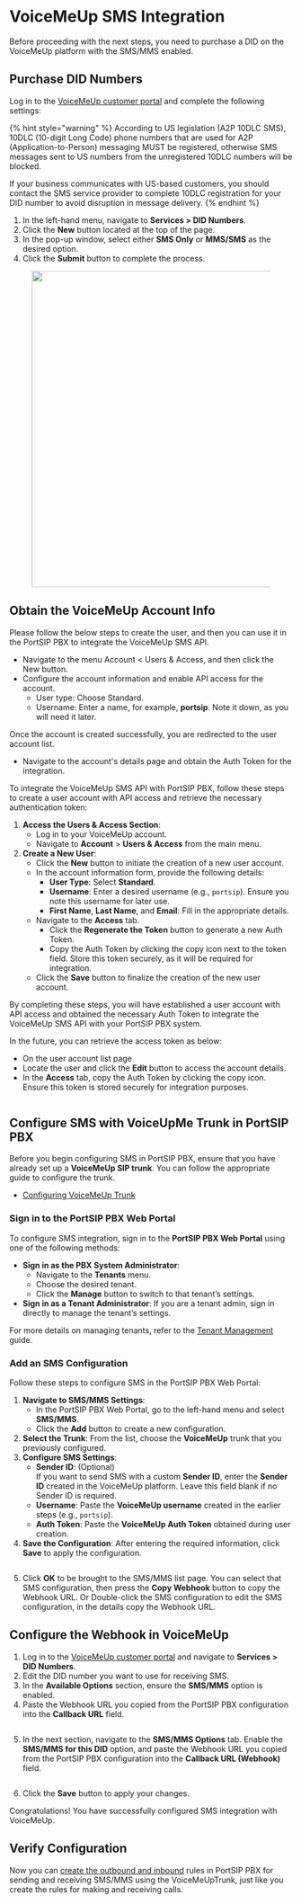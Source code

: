 # VoiceMeUp SMS Integration

Before proceeding with the next steps, you need to purchase a DID on the VoiceMeUp platform with the SMS/MMS enabled.

## Purchase DID Numbers

Log in to the [VoiceMeUp customer portal](https://clients.voicemeup.com/v3/login) and complete the following settings:

{% hint style="warning" %}
According to US legislation (A2P 10DLC SMS), 10DLC (10-digit Long Code) phone numbers that are used for A2P (Application-to-Person) messaging MUST be registered, otherwise SMS messages sent to US numbers from the unregistered 10DLC numbers will be blocked.

If your business communicates with US-based customers, you should contact the SMS service provider to complete 10DLC registration for your DID number to avoid disruption in message delivery.
{% endhint %}

1. In the left-hand menu, navigate to **Services > DID Numbers**.
2. Click the **New** button located at the top of the page.
3. In the pop-up window, select either **SMS Only** or **MMS/SMS** as the desired option.
4. Click the **Submit** button to complete the process.

<figure><img src="../../../.gitbook/assets/voicemeuo_trunk_6.png" alt="" width="563"><figcaption></figcaption></figure>

## Obtain the VoiceMeUp Account Info

Please follow the below steps to create the user, and then you can use it in the PortSIP PBX to integrate the VoiceMeUp SMS API.

* Navigate to the menu Account < Users & Access, and then click the New button.
* Configure the account information and enable API access for the account.
  * User type: Choose Standard.
  * Username: Enter a name, for example, **portsip**. Note it down, as you will need it later.

Once the account is created successfully, you are redirected to the user account list.

* Navigate to the account's details page and obtain the Auth Token for the integration.

To integrate the VoiceMeUp SMS API with PortSIP PBX, follow these steps to create a user account with API access and retrieve the necessary authentication token:

1. **Access the Users & Access Section**:
   * Log in to your VoiceMeUp account.
   * Navigate to **Account** > **Users & Access** from the main menu.
2. **Create a New User**:
   * Click the **New** button to initiate the creation of a new user account.
   * In the account information form, provide the following details:
     * **User Type**: Select **Standard**.
     * **Username**: Enter a desired username (e.g., `portsip`). Ensure you note this username for later use.
     * **First Name**, **Last Name**, and **Email**: Fill in the appropriate details.
   * Navigate to the **Access** tab.
     * Click the **Regenerate the Token** button to generate a new Auth Token.
     * Copy the Auth Token by clicking the copy icon next to the token field. Store this token securely, as it will be required for integration.
   * Click the **Save** button to finalize the creation of the new user account.

By completing these steps, you will have established a user account with API access and obtained the necessary Auth Token to integrate the VoiceMeUp SMS API with your PortSIP PBX system.

In the future, you can retrieve the access token as below:

* On the user account list page
* Locate the user and click the **Edit** button to access the account details.
* In the **Access** tab, copy the Auth Token by clicking the copy icon. Ensure this token is stored securely for integration purposes.

<figure><img src="../../../.gitbook/assets/voicemeuo_trunk_7.png" alt=""><figcaption></figcaption></figure>

## Configure SMS with VoiceUpMe Trunk in PortSIP PBX

Before you begin configuring SMS in PortSIP PBX, ensure that you have already set up a **VoiceMeUp SIP trunk**. You can follow the appropriate guide to configure the trunk.

* [Configuring VoiceMeUp Trunk](configuring-voicemeup-trunk.md)

### Sign in to the PortSIP PBX Web Portal

To configure SMS integration, sign in to the **PortSIP PBX Web Portal** using one of the following methods:

* **Sign in as the PBX System Administrator**:
  * Navigate to the **Tenants** menu.
  * Choose the desired tenant.
  * Click the **Manage** button to switch to that tenant’s settings.
* **Sign in as a Tenant Administrator**: If you are a tenant admin, sign in directly to manage the tenant’s settings.

For more details on managing tenants, refer to the [Tenant Management](../../portsip-pbx-administration-guide/3-tenant-management.md) guide.

### Add an SMS Configuration

Follow these steps to configure SMS in the PortSIP PBX Web Portal:

1. **Navigate to SMS/MMS Settings**:
   * In the PortSIP PBX Web Portal, go to the left-hand menu and select **SMS/MMS**.
   * Click the **Add** button to create a new configuration.
2. **Select the Trunk**: From the list, choose the **VoiceMeUp** trunk that you previously configured.
3. **Configure SMS Settings**:
   * **Sender ID**: (Optional)\
     If you want to send SMS with a custom **Sender ID**, enter the **Sender ID** created in the VoiceMeUp platform. Leave this field blank if no Sender ID is required.
   * **Username**: Paste the **VoiceMeUp username** created in the earlier steps (e.g., `portsip`).
   * **Auth Token**: Paste the **VoiceMeUp Auth Token** obtained during user creation.
4. **Save the Configuration**: After entering the required information, click **Save** to apply the configuration.

<figure><img src="../../../.gitbook/assets/voicemeuo_trunk_8.png" alt=""><figcaption></figcaption></figure>

5. Click **OK** to be brought to the SMS/MMS list page. You can select that SMS configuration, then press the **Copy Webhook** button to copy the Webhook URL. Or Double-click the SMS configuration to edit the SMS configuration, in the details copy the Webhook URL.

## Configure the Webhook in VoiceMeUp

1. Log in to the [VoiceMeUp customer portal](https://clients.voicemeup.com/v3/login) and navigate to **Services > DID Numbers**.
2. Edit the DID number you want to use for receiving SMS.
3. In the **Available Options** section, ensure the **SMS/MMS** option is enabled.
4. Paste the Webhook URL you copied from the PortSIP PBX configuration into the **Callback URL** field.

<figure><img src="../../../.gitbook/assets/voicemeuo_trunk_9 (1).png" alt=""><figcaption></figcaption></figure>

5. In the next section, navigate to the **SMS/MMS Options** tab. Enable the **SMS/MMS for this DID** option, and paste the Webhook URL you copied from the PortSIP PBX configuration into the **Callback URL (Webhook)** field.

<figure><img src="../../../.gitbook/assets/voicemeuo_trunk_10.png" alt=""><figcaption></figcaption></figure>

6. Click the **Save** button to apply your changes.

Congratulations! You have successfully configured SMS integration with VoiceMeUp.

## Verify Configuration

Now you can [create the outbound and inbound](../twilio-sip-trunk/configuring-outbound-and-inbound-calls.md) rules in PortSIP PBX for sending and receiving SMS/MMS using the VoiceMeUpTrunk, just like you create the rules for making and receiving calls.



